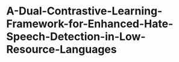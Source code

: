 # A-Dual-Contrastive-Learning-Framework-for-Enhanced-Hate-Speech-Detection-in-Low-Resource-Languages